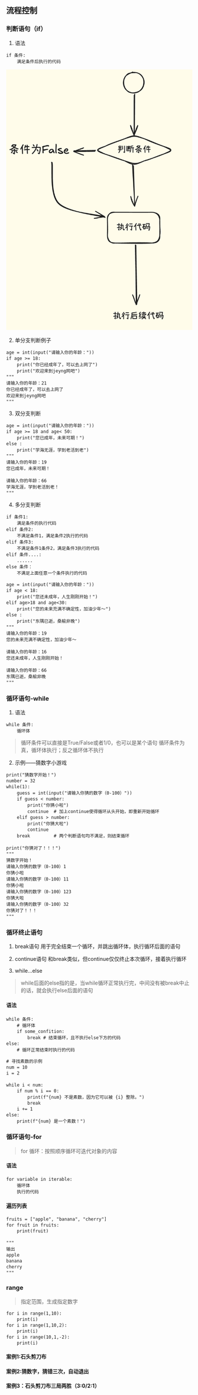 ## 流程控制
### 判断语句（if）
1. 语法
```
if 条件:
    满足条件后执行的代码
```
![判断语句](panduan.png)

2. 单分支判断例子
``` 
age = int(input("请输入你的年龄："))
if age >= 18:
    print("你已经成年了，可以去上网了")
    print("欢迎来到jeyng网吧")
"""
请输入你的年龄：21
你已经成年了，可以去上网了
欢迎来到jeyng网吧
"""
```
3. 双分支判断
```
age = int(input("请输入你的年龄："))
if age >= 18 and age< 50:
    print("您已成年，未来可期！")
else :
    print("学海无涯，学到老活到老")
"""
请输入你的年龄：19
您已成年，未来可期！

请输入你的年龄：66
学海无涯，学到老活到老！
"""
```
4. 多分支判断
```
if 条件1:
    满足条件的执行代码
elif 条件2:
    不满足条件1，满足条件2执行的代码
elif 条件3:
    不满足条件1条件2，满足条件3执行的代码
elif 条件....:
    ......
else 条件：
    不满足上面任意一个条件执行的代码
```
```
age = int(input("请输入你的年龄："))
if age < 18:
    print("您还未成年，人生刚刚开始！")
elif age>18 and age<30:
    print("您的未来充满不确定性，加油少年～")
else :
    print("东隅已逝，桑榆非晚")
"""
请输入你的年龄：19
您的未来充满不确定性，加油少年～

请输入你的年龄：16
您还未成年，人生刚刚开始！

请输入你的年龄：66
东隅已逝，桑榆非晚
"""
```

### 循环语句-while
1. 语法
```
while 条件:
    循环体
```
> 循环条件可以直接是True/False或者1/0，也可以是某个语句
循环条件为真，循环体执行；反之循环体不执行
2. 示例——猜数字小游戏
```
print("猜数字开始！")
number = 32
while(1):
    guess = int(input("请输入你猜的数字（0-100）"))
    if guess < number:
        print("你猜小啦")
        continue  # 加上continue使得循环从头开始，即重新开始循环
    elif guess > number:
        print("你猜大啦")
        continue
    break         # 两个判断语句均不满足，则结束循环

print("你猜对了！！！")
"""
猜数字开始！
请输入你猜的数字（0-100）1
你猜小啦
请输入你猜的数字（0-100）11
你猜小啦
请输入你猜的数字（0-100）123
你猜大啦
请输入你猜的数字（0-100）32
你猜对了！！！
"""
```
### 循环终止语句

1. break语句
用于完全结束一个循环，并跳出循环体，执行循环后面的语句

2. continue语句
和break类似，但continue仅仅终止本次循环，接着执行循环

3. while...else
> while后面的else指的是，当while循环正常执行完，中间没有被break中止的话，就会执行else后面的语句

#### 语法
```
while 条件:
    # 循环体
    if some_confition:
        break # 结束循环，且不执行else下方的代码
else:
    # 循环正常结束时执行的代码
```
```
# 寻找素数的示例
num = 10
i = 2

while i < num:
    if num % i == 0:
        print(f"{num} 不是素数，因为它可以被 {i} 整除。")
        break
    i += 1
else:
    print(f"{num} 是一个素数！")
```
### 循环语句-for
> for 循环：按照顺序循环可迭代对象的内容

#### 语法
```
for variable in iterable:
    循环体
    执行的代码
```

#### 遍历列表
```
fruits = ["apple", "banana", "cherry"]
for fruit in fruits:
    print(fruit)

"""
输出
apple
banana
cherry
"""
```

### range
> 指定范围，生成指定数字

```
for i in range(1,10):
    print(i)
for i in range(1,10,2):
    print(i)
for i in range(10,1,-2):
    print(i)
```
#### 案例1:石头剪刀布
#### 案例2:猜数字，猜错三次，自动退出
#### 案例3：石头剪刀布三局两胜（3:0/2:1）
